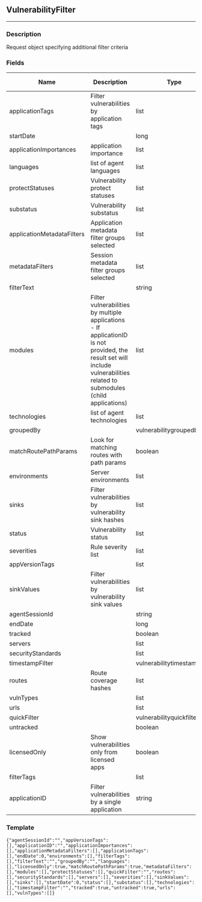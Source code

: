 ## VulnerabilityFilter
---
### Description
Request object specifying additional filter criteria
### Fields
| Name | Description | Type | Allowed Values | Required |
| ---- | ----------- | ---- | -------------- | -------- |
| applicationTags | Filter vulnerabilities by application tags | list |  | true |
| startDate |  | long |  | false |
| applicationImportances | application importance | list |  | false |
| languages | list of agent languages | list |  | true |
| protectStatuses | Vulnerability protect statuses | list |  | true |
| substatus | Vulnerability substatus | list |  | true |
| applicationMetadataFilters | Application metadata filter groups selected | list |  | true |
| metadataFilters | Session metadata filter groups selected | list |  | true |
| filterText |  | string |  | false |
| modules | Filter vulnerabilities by multiple applications - If applicationID is not provided, the result set will include vulnerabilities related to submodules (child applications) | list |  | true |
| technologies | list of agent technologies | list |  | true |
| groupedBy |  | vulnerabilitygroupedby |  | false |
| matchRoutePathParams | Look for matching routes with path params | boolean |  | false |
| environments | Server environments | list |  | true |
| sinks | Filter vulnerabilities by vulnerability sink hashes | list |  | true |
| status | Vulnerability status | list |  | true |
| severities | Rule severity list | list |  | true |
| appVersionTags |  | list |  | true |
| sinkValues | Filter vulnerabilities by vulnerability sink values | list |  | true |
| agentSessionId |  | string |  | false |
| endDate |  | long |  | false |
| tracked |  | boolean |  | false |
| servers |  | list |  | true |
| securityStandards |  | list |  | true |
| timestampFilter |  | vulnerabilitytimestampfield |  | false |
| routes | Route coverage hashes | list |  | true |
| vulnTypes |  | list |  | true |
| urls |  | list |  | true |
| quickFilter |  | vulnerabilityquickfiltertype |  | false |
| untracked |  | boolean |  | false |
| licensedOnly | Show vulnerabilities only from licensed apps | boolean |  | false |
| filterTags |  | list |  | true |
| applicationID | Filter vulnerabilities by a single application | string |  | false |
### Template
```
{"agentSessionId":"","appVersionTags":[],"applicationID":"","applicationImportances":[],"applicationMetadataFilters":[],"applicationTags":[],"endDate":0,"environments":[],"filterTags":[],"filterText":"","groupedBy":"","languages":[],"licensedOnly":true,"matchRoutePathParams":true,"metadataFilters":[],"modules":[],"protectStatuses":[],"quickFilter":"","routes":[],"securityStandards":[],"servers":[],"severities":[],"sinkValues":[],"sinks":[],"startDate":0,"status":[],"substatus":[],"technologies":[],"timestampFilter":"","tracked":true,"untracked":true,"urls":[],"vulnTypes":[]}
```

